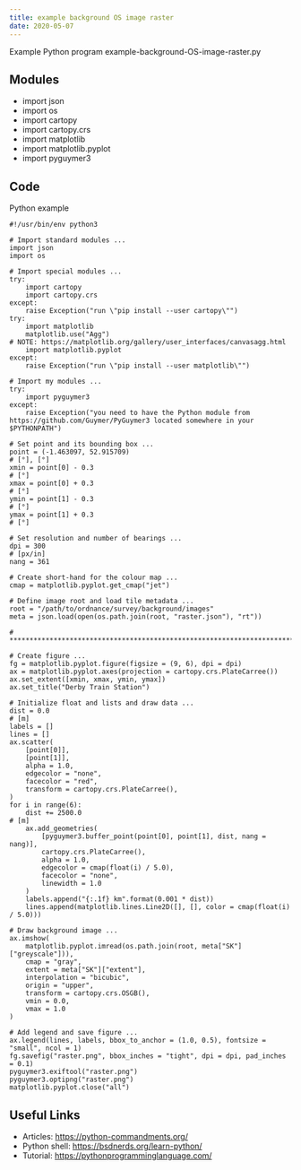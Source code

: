 ```yaml
---
title: example background OS image raster
date: 2020-05-07
---
```

Example Python program example-background-OS-image-raster.py

## Modules

* import json
* import os
* import cartopy
* import cartopy.crs
* import matplotlib
* import matplotlib.pyplot
* import pyguymer3

## Code

Python example

    #!/usr/bin/env python3
    
    # Import standard modules ...
    import json
    import os
    
    # Import special modules ...
    try:
        import cartopy
        import cartopy.crs
    except:
        raise Exception("run \"pip install --user cartopy\"")
    try:
        import matplotlib
        matplotlib.use("Agg")                                                       # NOTE: https://matplotlib.org/gallery/user_interfaces/canvasagg.html
        import matplotlib.pyplot
    except:
        raise Exception("run \"pip install --user matplotlib\"")
    
    # Import my modules ...
    try:
        import pyguymer3
    except:
        raise Exception("you need to have the Python module from https://github.com/Guymer/PyGuymer3 located somewhere in your $PYTHONPATH")
    
    # Set point and its bounding box ...
    point = (-1.463097, 52.915709)                                                  # [°], [°]
    xmin = point[0] - 0.3                                                           # [°]
    xmax = point[0] + 0.3                                                           # [°]
    ymin = point[1] - 0.3                                                           # [°]
    ymax = point[1] + 0.3                                                           # [°]
    
    # Set resolution and number of bearings ...
    dpi = 300                                                                       # [px/in]
    nang = 361
    
    # Create short-hand for the colour map ...
    cmap = matplotlib.pyplot.get_cmap("jet")
    
    # Define image root and load tile metadata ...
    root = "/path/to/ordnance/survey/background/images"
    meta = json.load(open(os.path.join(root, "raster.json"), "rt"))
    
    # ******************************************************************************
    
    # Create figure ...
    fg = matplotlib.pyplot.figure(figsize = (9, 6), dpi = dpi)
    ax = matplotlib.pyplot.axes(projection = cartopy.crs.PlateCarree())
    ax.set_extent([xmin, xmax, ymin, ymax])
    ax.set_title("Derby Train Station")
    
    # Initialize float and lists and draw data ...
    dist = 0.0                                                                      # [m]
    labels = []
    lines = []
    ax.scatter(
        [point[0]],
        [point[1]],
        alpha = 1.0,
        edgecolor = "none",
        facecolor = "red",
        transform = cartopy.crs.PlateCarree(),
    )
    for i in range(6):
        dist += 2500.0                                                              # [m]
        ax.add_geometries(
            [pyguymer3.buffer_point(point[0], point[1], dist, nang = nang)],
            cartopy.crs.PlateCarree(),
            alpha = 1.0,
            edgecolor = cmap(float(i) / 5.0),
            facecolor = "none",
            linewidth = 1.0
        )
        labels.append("{:.1f} km".format(0.001 * dist))
        lines.append(matplotlib.lines.Line2D([], [], color = cmap(float(i) / 5.0)))
    
    # Draw background image ...
    ax.imshow(
        matplotlib.pyplot.imread(os.path.join(root, meta["SK"]["greyscale"])),
        cmap = "gray",
        extent = meta["SK"]["extent"],
        interpolation = "bicubic",
        origin = "upper",
        transform = cartopy.crs.OSGB(),
        vmin = 0.0,
        vmax = 1.0
    )
    
    # Add legend and save figure ...
    ax.legend(lines, labels, bbox_to_anchor = (1.0, 0.5), fontsize = "small", ncol = 1)
    fg.savefig("raster.png", bbox_inches = "tight", dpi = dpi, pad_inches = 0.1)
    pyguymer3.exiftool("raster.png")
    pyguymer3.optipng("raster.png")
    matplotlib.pyplot.close("all")
    

## Useful Links

- Articles: https://python-commandments.org/
- Python shell: https://bsdnerds.org/learn-python/
- Tutorial: https://pythonprogramminglanguage.com/
